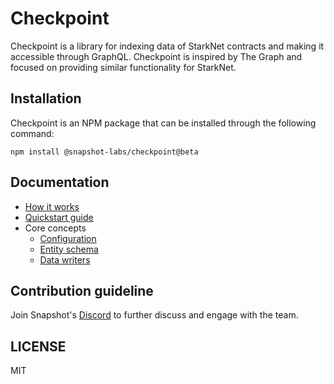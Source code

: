 # Checkpoint

Checkpoint is a library for indexing data of StarkNet contracts and making it accessible through GraphQL. Checkpoint is inspired by The Graph and focused on providing similar functionality for StarkNet.

## Installation

Checkpoint is an NPM package that can be installed through the following command:

```tsx
npm install @snapshot-labs/checkpoint@beta
```

## Documentation

- [How it works](https://docs.checkpoint.fyi/#how-it-works)
- [Quickstart guide](https://docs.checkpoint.fyi/guides/quickstart)
- Core concepts
  - [Configuration](https://docs.checkpoint.fyi/core-concepts/checkpoint-configuration)
  - [Entity schema](https://docs.checkpoint.fyi/core-concepts/entity-schema)
  - [Data writers](https://docs.checkpoint.fyi/core-concepts/checkpoint-writers)

## Contribution guideline

Join Snapshot's [Discord](https://discord.gg/snapshot) to further discuss and engage with the team.

## LICENSE

MIT
